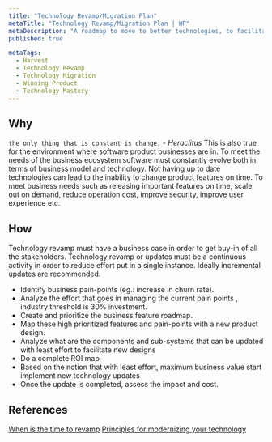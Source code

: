 ```yaml
---
title: "Technology Revamp/Migration Plan"
metaTitle: "Technology Revamp/Migration Plan | WP"
metaDescription: "A roadmap to move to better technologies, to facilitate a rapid response process, while boosting security, availability, performance and agility."
published: true

metaTags:
  - Harvest
  - Technology Revamp
  - Technology Migration
  - Winning Product
  - Technology Mastery
---
```


## Why

`the only thing that is constant is change.` - _Heraclitus_
This is also true for the environment where software product businesses are in. To meet the needs of the business ecosystem software must constantly evolve both in terms of business model and technology. Not having up to date technologies can lead to the inability to change product features on time. To meet business needs such as releasing important features on time, scale out on demand, reduce operation cost, improve security, improve user experience etc.

## How

Technology revamp must have a business case in order to get buy-in of all the stakeholders. Technology revamp or updates must be a continuous activity in order to reduce effort put in a single instance. Ideally incremental updates are recommended.

- Identify business pain-points (eg.: increase in churn rate).
- Analyze the effort that goes in managing the current pain points , industry threshold is 30% investment.
- Create and prioritize the business feature roadmap.
- Map these high prioritized features and pain-points with a new product design.
- Analyze what are the components and sub-systems that can be updated with least effort to facilitate new designs
- Do a complete ROI map
- Based on the notion that with least effort, maximum business value start implement new technology updates
- Once the update is completed, assess the impact and cost.


## References

[When is the time to revamp](https://www.forbes.com/sites/forbestechcouncil/2018/08/14/when-is-the-right-time-to-revamp-important-software/#27abbaa15d85)
[Principles for modernizing your technology](https://www.strategy-business.com/article/10-Principles-for-Modernizing-Your-Companys-Technology?gko=6ff05)
